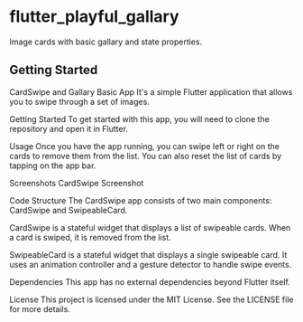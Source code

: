 # flutter_playful_gallary

Image cards with basic gallary and state properties.

## Getting Started

CardSwipe and Gallary Basic App
It's a simple Flutter application that allows you to swipe through a set of images.

Getting Started
To get started with this app, you will need to clone the repository and open it in Flutter.

Usage
Once you have the app running, you can swipe left or right on the cards to remove them from the list. You can also reset the list of cards by tapping on the app bar.

Screenshots
CardSwipe Screenshot

Code Structure
The CardSwipe app consists of two main components: CardSwipe and SwipeableCard.

CardSwipe is a stateful widget that displays a list of swipeable cards. When a card is swiped, it is removed from the list.

SwipeableCard is a stateful widget that displays a single swipeable card. It uses an animation controller and a gesture detector to handle swipe events.

Dependencies
This app has no external dependencies beyond Flutter itself.

License
This project is licensed under the MIT License. See the LICENSE file for more details.